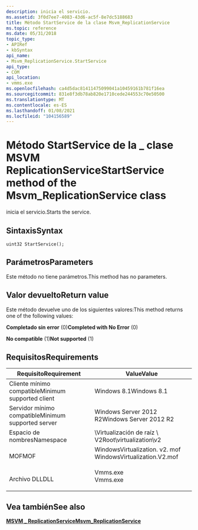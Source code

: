 ```yaml
---
description: inicia el servicio.
ms.assetid: 3f0d7ee7-4083-43d6-ac5f-8e7dc5188683
title: Método StartService de la clase Msvm_ReplicationService
ms.topic: reference
ms.date: 05/31/2018
topic_type:
- APIRef
- kbSyntax
api_name:
- Msvm_ReplicationService.StartService
api_type:
- COM
api_location:
- vmms.exe
ms.openlocfilehash: ca4d5dac81411475099041a10459161b781f16ea
ms.sourcegitcommit: 831e8f3db78ab820e1710cede244553c70e50500
ms.translationtype: MT
ms.contentlocale: es-ES
ms.lasthandoff: 01/08/2021
ms.locfileid: "104156589"
---
```

# <a name="startservice-method-of-the-msvm_replicationservice-class"></a><span data-ttu-id="334a1-103">Método StartService de la \_ clase MSVM ReplicationService</span><span class="sxs-lookup"><span data-stu-id="334a1-103">StartService method of the Msvm\_ReplicationService class</span></span>

<span data-ttu-id="334a1-104">inicia el servicio.</span><span class="sxs-lookup"><span data-stu-id="334a1-104">Starts the service.</span></span>

## <a name="syntax"></a><span data-ttu-id="334a1-105">Sintaxis</span><span class="sxs-lookup"><span data-stu-id="334a1-105">Syntax</span></span>


```mof
uint32 StartService();
```



## <a name="parameters"></a><span data-ttu-id="334a1-106">Parámetros</span><span class="sxs-lookup"><span data-stu-id="334a1-106">Parameters</span></span>

<span data-ttu-id="334a1-107">Este método no tiene parámetros.</span><span class="sxs-lookup"><span data-stu-id="334a1-107">This method has no parameters.</span></span>

## <a name="return-value"></a><span data-ttu-id="334a1-108">Valor devuelto</span><span class="sxs-lookup"><span data-stu-id="334a1-108">Return value</span></span>

<span data-ttu-id="334a1-109">Este método devuelve uno de los siguientes valores:</span><span class="sxs-lookup"><span data-stu-id="334a1-109">This method returns one of the following values:</span></span>

<dl> <dt>

<span data-ttu-id="334a1-110">**Completado sin error** (0)</span><span class="sxs-lookup"><span data-stu-id="334a1-110">**Completed with No Error** (0)</span></span>
</dt> <dt>

<span data-ttu-id="334a1-111">**No compatible** (1)</span><span class="sxs-lookup"><span data-stu-id="334a1-111">**Not supported** (1)</span></span>
</dt> </dl>

## <a name="requirements"></a><span data-ttu-id="334a1-112">Requisitos</span><span class="sxs-lookup"><span data-stu-id="334a1-112">Requirements</span></span>



| <span data-ttu-id="334a1-113">Requisito</span><span class="sxs-lookup"><span data-stu-id="334a1-113">Requirement</span></span> | <span data-ttu-id="334a1-114">Value</span><span class="sxs-lookup"><span data-stu-id="334a1-114">Value</span></span> |
|-------------------------------------|---------------------------------------------------------------------------------------------------------|
| <span data-ttu-id="334a1-115">Cliente mínimo compatible</span><span class="sxs-lookup"><span data-stu-id="334a1-115">Minimum supported client</span></span><br/> | <span data-ttu-id="334a1-116">Windows 8.1</span><span class="sxs-lookup"><span data-stu-id="334a1-116">Windows 8.1</span></span><br/>                                                                                  |
| <span data-ttu-id="334a1-117">Servidor mínimo compatible</span><span class="sxs-lookup"><span data-stu-id="334a1-117">Minimum supported server</span></span><br/> | <span data-ttu-id="334a1-118">Windows Server 2012 R2</span><span class="sxs-lookup"><span data-stu-id="334a1-118">Windows Server 2012 R2</span></span><br/>                                                                       |
| <span data-ttu-id="334a1-119">Espacio de nombres</span><span class="sxs-lookup"><span data-stu-id="334a1-119">Namespace</span></span><br/>                | <span data-ttu-id="334a1-120">\\Virtualización de raíz \\ V2</span><span class="sxs-lookup"><span data-stu-id="334a1-120">Root\\virtualization\\v2</span></span><br/>                                                                     |
| <span data-ttu-id="334a1-121">MOF</span><span class="sxs-lookup"><span data-stu-id="334a1-121">MOF</span></span><br/>                      | <dl> <span data-ttu-id="334a1-122"><dt>WindowsVirtualization. v2. mof</dt></span><span class="sxs-lookup"><span data-stu-id="334a1-122"><dt>WindowsVirtualization.V2.mof</dt></span></span> </dl> |
| <span data-ttu-id="334a1-123">Archivo DLL</span><span class="sxs-lookup"><span data-stu-id="334a1-123">DLL</span></span><br/>                      | <dl> <span data-ttu-id="334a1-124"><dt>Vmms.exe</dt></span><span class="sxs-lookup"><span data-stu-id="334a1-124"><dt>Vmms.exe</dt></span></span> </dl>                     |



## <a name="see-also"></a><span data-ttu-id="334a1-125">Vea también</span><span class="sxs-lookup"><span data-stu-id="334a1-125">See also</span></span>

<dl> <dt>

[<span data-ttu-id="334a1-126">**MSVM \_ ReplicationService**</span><span class="sxs-lookup"><span data-stu-id="334a1-126">**Msvm\_ReplicationService**</span></span>](msvm-replicationservice.md)
</dt> </dl>

 

 




